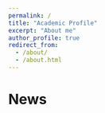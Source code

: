 ```yaml
---
permalink: /
title: "Academic Profile"
excerpt: "About me"
author_profile: true
redirect_from: 
  - /about/
  - /about.html
---
```




News
======
